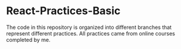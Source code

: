 # React-Practices-Basic
The code in this repository is organized into different branches that represent different practices. All practices came from online courses completed by me.
